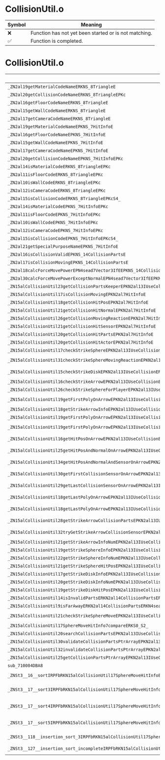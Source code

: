 # CollisionUtil.o
| Symbol | Meaning 
| ------------- | ------------- 
| :x: | Function has not yet been started or is not matching. 
| :white_check_mark: | Function is completed. 


# CollisionUtil.o
| Symbol (Demangled) | Symbol (Mangled) | Decompiled? |
| ------------- |  ------------- | ------------- |
| `_ZN2al19getMaterialCodeNameERKNS_8TriangleE` | `al::getMaterialCodeName(al::Triangle const&)` | :white_check_mark: |
| `_ZN2al20getCollisionCodeNameERKNS_8TriangleEPKc` | `al::getCollisionCodeName(al::Triangle const&,char const*)` | :white_check_mark: |
| `_ZN2al16getFloorCodeNameERKNS_8TriangleE` | `al::getFloorCodeName(al::Triangle const&)` | :white_check_mark: |
| `_ZN2al15getWallCodeNameERKNS_8TriangleE` | `al::getWallCodeName(al::Triangle const&)` | :white_check_mark: |
| `_ZN2al17getCameraCodeNameERKNS_8TriangleE` | `al::getCameraCodeName(al::Triangle const&)` | :white_check_mark: |
| `_ZN2al19getMaterialCodeNameEPKNS_7HitInfoE` | `al::getMaterialCodeName(al::HitInfo const*)` | :white_check_mark: |
| `_ZN2al16getFloorCodeNameEPKNS_7HitInfoE` | `al::getFloorCodeName(al::HitInfo const*)` | :white_check_mark: |
| `_ZN2al15getWallCodeNameEPKNS_7HitInfoE` | `al::getWallCodeName(al::HitInfo const*)` | :white_check_mark: |
| `_ZN2al17getCameraCodeNameEPKNS_7HitInfoE` | `al::getCameraCodeName(al::HitInfo const*)` | :white_check_mark: |
| `_ZN2al20getCollisionCodeNameEPKNS_7HitInfoEPKc` | `al::getCollisionCodeName(al::HitInfo const*,char const*)` | :white_check_mark: |
| `_ZN2al14isMaterialCodeERKNS_8TriangleEPKc` | `al::isMaterialCode(al::Triangle const&,char const*)` | :white_check_mark: |
| `_ZN2al11isFloorCodeERKNS_8TriangleEPKc` | `al::isFloorCode(al::Triangle const&,char const*)` | :white_check_mark: |
| `_ZN2al10isWallCodeERKNS_8TriangleEPKc` | `al::isWallCode(al::Triangle const&,char const*)` | :white_check_mark: |
| `_ZN2al12isCameraCodeERKNS_8TriangleEPKc` | `al::isCameraCode(al::Triangle const&,char const*)` | :white_check_mark: |
| `_ZN2al15isCollisionCodeERKNS_8TriangleEPKcS4_` | `al::isCollisionCode(al::Triangle const&,char const*,char const*)` | :white_check_mark: |
| `_ZN2al14isMaterialCodeEPKNS_7HitInfoEPKc` | `al::isMaterialCode(al::HitInfo const*,char const*)` | :white_check_mark: |
| `_ZN2al11isFloorCodeEPKNS_7HitInfoEPKc` | `al::isFloorCode(al::HitInfo const*,char const*)` | :white_check_mark: |
| `_ZN2al10isWallCodeEPKNS_7HitInfoEPKc` | `al::isWallCode(al::HitInfo const*,char const*)` | :white_check_mark: |
| `_ZN2al12isCameraCodeEPKNS_7HitInfoEPKc` | `al::isCameraCode(al::HitInfo const*,char const*)` | :white_check_mark: |
| `_ZN2al15isCollisionCodeEPKNS_7HitInfoEPKcS4_` | `al::isCollisionCode(al::HitInfo const*,char const*,char const*)` | :white_check_mark: |
| `_ZN2al21getSpecialPurposeNameEPKNS_7HitInfoE` | `al::getSpecialPurposeName(al::HitInfo const*)` | :white_check_mark: |
| `_ZN2al16isCollisionValidEPKNS_14CollisionPartsE` | `al::isCollisionValid(al::CollisionParts const*)` | :white_check_mark: |
| `_ZN2al17isCollisionMovingEPKNS_14CollisionPartsE` | `al::isCollisionMoving(al::CollisionParts const*)` | :white_check_mark: |
| `_ZN2al18calcForceMovePowerEPN4sead7Vector3IfEEPKNS_14CollisionPartsERKS2_` | `al::calcForceMovePower(sead::Vector3<float> *,al::CollisionParts const*,sead::Vector3<float> const&)` | :white_check_mark: |
| `_ZN2al30calcForceMovePowerExceptNormalEPN4sead7Vector3IfEEPKNS_14CollisionPartsERKS2_S8_` | `al::calcForceMovePowerExceptNormal(sead::Vector3<float> *,al::CollisionParts const*,sead::Vector3<float> const&,sead::Vector3<float> const&)` | :white_check_mark: |
| `_ZN15alCollisionUtil23getCollisionPartsKeeperEPKN2al13IUseCollisionE` | `alCollisionUtil::getCollisionPartsKeeper(al::IUseCollision const*)` | :white_check_mark: |
| `_ZN15alCollisionUtil17isCollisionMovingEPKN2al7HitInfoE` | `alCollisionUtil::isCollisionMoving(al::HitInfo const*)` | :white_check_mark: |
| `_ZN15alCollisionUtil18getCollisionHitPosEPKN2al7HitInfoE` | `alCollisionUtil::getCollisionHitPos(al::HitInfo const*)` | :white_check_mark: |
| `_ZN15alCollisionUtil21getCollisionHitNormalEPKN2al7HitInfoE` | `alCollisionUtil::getCollisionHitNormal(al::HitInfo const*)` | :white_check_mark: |
| `_ZN15alCollisionUtil26getCollisionMovingReactionEPKN2al7HitInfoE` | `alCollisionUtil::getCollisionMovingReaction(al::HitInfo const*)` | :white_check_mark: |
| `_ZN15alCollisionUtil21getCollisionHitSensorEPKN2al7HitInfoE` | `alCollisionUtil::getCollisionHitSensor(al::HitInfo const*)` | :white_check_mark: |
| `_ZN15alCollisionUtil20getCollisionHitPartsEPKN2al7HitInfoE` | `alCollisionUtil::getCollisionHitParts(al::HitInfo const*)` | :white_check_mark: |
| `_ZN15alCollisionUtil20getCollisionHitActorEPKN2al7HitInfoE` | `alCollisionUtil::getCollisionHitActor(al::HitInfo const*)` | :white_check_mark: |
| `_ZN15alCollisionUtil17checkStrikeSphereEPKN2al13IUseCollisionERKN4sead7Vector3IfEEfPKNS0_24CollisionPartsFilterBaseEPKNS0_18TriangleFilterBaseE` | `alCollisionUtil::checkStrikeSphere(al::IUseCollision const*,sead::Vector3<float> const&,float,al::CollisionPartsFilterBase const*,al::TriangleFilterBase const*)` | :white_check_mark: |
| `_ZN15alCollisionUtil31checkStrikeSphereMovingReactionEPKN2al13IUseCollisionERKN4sead7Vector3IfEEfS8_PKNS0_24CollisionPartsFilterBaseEPKNS0_18TriangleFilterBaseE` | `alCollisionUtil::checkStrikeSphereMovingReaction(al::IUseCollision const*,sead::Vector3<float> const&,float,sead::Vector3<float> const&,al::CollisionPartsFilterBase const*,al::TriangleFilterBase const*)` | :white_check_mark: |
| `_ZN15alCollisionUtil15checkStrikeDiskEPKN2al13IUseCollisionERKN4sead7Vector3IfEEffS8_PKNS0_24CollisionPartsFilterBaseEPKNS0_18TriangleFilterBaseE` | `alCollisionUtil::checkStrikeDisk(al::IUseCollision const*,sead::Vector3<float> const&,float,float,sead::Vector3<float> const&,al::CollisionPartsFilterBase const*,al::TriangleFilterBase const*)` | :white_check_mark: |
| `_ZN15alCollisionUtil16checkStrikeArrowEPKN2al13IUseCollisionERKN4sead7Vector3IfEES8_PKNS0_24CollisionPartsFilterBaseEPKNS0_18TriangleFilterBaseE` | `alCollisionUtil::checkStrikeArrow(al::IUseCollision const*,sead::Vector3<float> const&,sead::Vector3<float> const&,al::CollisionPartsFilterBase const*,al::TriangleFilterBase const*)` | :white_check_mark: |
| `_ZN15alCollisionUtil26checkStrikeSphereForPlayerEPKN2al13IUseCollisionERKN4sead7Vector3IfEEfPKNS0_24CollisionPartsFilterBaseEPKNS0_18TriangleFilterBaseE` | `alCollisionUtil::checkStrikeSphereForPlayer(al::IUseCollision const*,sead::Vector3<float> const&,float,al::CollisionPartsFilterBase const*,al::TriangleFilterBase const*)` | :white_check_mark: |
| `_ZN15alCollisionUtil19getFirstPolyOnArrowEPKN2al13IUseCollisionEPPKNS0_12ArrowHitInfoERKN4sead7Vector3IfEESC_PKNS0_24CollisionPartsFilterBaseEPKNS0_18TriangleFilterBaseE` | `alCollisionUtil::getFirstPolyOnArrow(al::IUseCollision const*,al::ArrowHitInfo const**,sead::Vector3<float> const&,sead::Vector3<float> const&,al::CollisionPartsFilterBase const*,al::TriangleFilterBase const*)` | :white_check_mark: |
| `_ZN15alCollisionUtil18getStrikeArrowInfoEPKN2al13IUseCollisionEj` | `alCollisionUtil::getStrikeArrowInfo(al::IUseCollision const*,unsigned int)` | :white_check_mark: |
| `_ZN15alCollisionUtil19getFirstPolyOnArrowEPKN2al13IUseCollisionEPN4sead7Vector3IfEEPNS0_8TriangleERKS6_SB_PKc` | `alCollisionUtil::getFirstPolyOnArrow(al::IUseCollision const*,sead::Vector3<float> *,al::Triangle *,sead::Vector3<float> const&,sead::Vector3<float> const&,char const*)` | :white_check_mark: |
| `_ZN15alCollisionUtil19getFirstPolyOnArrowEPKN2al13IUseCollisionEPN4sead7Vector3IfEEPNS0_8TriangleERKS6_SB_PKNS0_24CollisionPartsFilterBaseEPKNS0_18TriangleFilterBaseE` | `alCollisionUtil::getFirstPolyOnArrow(al::IUseCollision const*,sead::Vector3<float> *,al::Triangle *,sead::Vector3<float> const&,sead::Vector3<float> const&,al::CollisionPartsFilterBase const*,al::TriangleFilterBase const*)` | :white_check_mark: |
| `_ZN15alCollisionUtil16getHitPosOnArrowEPKN2al13IUseCollisionEPN4sead7Vector3IfEERKS6_S9_PKNS0_24CollisionPartsFilterBaseEPKNS0_18TriangleFilterBaseE` | `alCollisionUtil::getHitPosOnArrow(al::IUseCollision const*,sead::Vector3<float> *,sead::Vector3<float> const&,sead::Vector3<float> const&,al::CollisionPartsFilterBase const*,al::TriangleFilterBase const*)` | :white_check_mark: |
| `_ZN15alCollisionUtil25getHitPosAndNormalOnArrowEPKN2al13IUseCollisionEPN4sead7Vector3IfEES7_RKS6_S9_PKNS0_24CollisionPartsFilterBaseEPKNS0_18TriangleFilterBaseE` | `alCollisionUtil::getHitPosAndNormalOnArrow(al::IUseCollision const*,sead::Vector3<float> *,sead::Vector3<float> *,sead::Vector3<float> const&,sead::Vector3<float> const&,al::CollisionPartsFilterBase const*,al::TriangleFilterBase const*)` | :white_check_mark: |
| `_ZN15alCollisionUtil34getHitPosAndNormalAndSensorOnArrowEPKN2al13IUseCollisionEPN4sead7Vector3IfEES7_PPNS0_9HitSensorERKS6_SC_PKNS0_24CollisionPartsFilterBaseEPKNS0_18TriangleFilterBaseE` | `alCollisionUtil::getHitPosAndNormalAndSensorOnArrow(al::IUseCollision const*,sead::Vector3<float> *,sead::Vector3<float> *,al::HitSensor **,sead::Vector3<float> const&,sead::Vector3<float> const&,al::CollisionPartsFilterBase const*,al::TriangleFilterBase const*)` | :white_check_mark: |
| `_ZN15alCollisionUtil30getFirstCollisionSensorOnArrowEPKN2al13IUseCollisionEPN4sead7Vector3IfEEPPNS0_9HitSensorERKS6_SC_PKNS0_24CollisionPartsFilterBaseEPKNS0_18TriangleFilterBaseE` | `alCollisionUtil::getFirstCollisionSensorOnArrow(al::IUseCollision const*,sead::Vector3<float> *,al::HitSensor **,sead::Vector3<float> const&,sead::Vector3<float> const&,al::CollisionPartsFilterBase const*,al::TriangleFilterBase const*)` | :white_check_mark: |
| `_ZN15alCollisionUtil29getLastCollisionSensorOnArrowEPKN2al13IUseCollisionEPN4sead7Vector3IfEEPPNS0_9HitSensorERKS6_SC_PKNS0_24CollisionPartsFilterBaseEPKNS0_18TriangleFilterBaseE` | `alCollisionUtil::getLastCollisionSensorOnArrow(al::IUseCollision const*,sead::Vector3<float> *,al::HitSensor **,sead::Vector3<float> const&,sead::Vector3<float> const&,al::CollisionPartsFilterBase const*,al::TriangleFilterBase const*)` | :white_check_mark: |
| `_ZN15alCollisionUtil18getLastPolyOnArrowEPKN2al13IUseCollisionEPN4sead7Vector3IfEEPNS0_8TriangleERKS6_SB_PKNS0_24CollisionPartsFilterBaseEPKNS0_18TriangleFilterBaseE` | `alCollisionUtil::getLastPolyOnArrow(al::IUseCollision const*,sead::Vector3<float> *,al::Triangle *,sead::Vector3<float> const&,sead::Vector3<float> const&,al::CollisionPartsFilterBase const*,al::TriangleFilterBase const*)` | :white_check_mark: |
| `_ZN15alCollisionUtil18getLastPolyOnArrowEPKN2al13IUseCollisionEPPKNS0_12ArrowHitInfoERKN4sead7Vector3IfEESC_PKNS0_24CollisionPartsFilterBaseEPKNS0_18TriangleFilterBaseE` | `alCollisionUtil::getLastPolyOnArrow(al::IUseCollision const*,al::ArrowHitInfo const**,sead::Vector3<float> const&,sead::Vector3<float> const&,al::CollisionPartsFilterBase const*,al::TriangleFilterBase const*)` | :white_check_mark: |
| `_ZN15alCollisionUtil28getStrikeArrowCollisionPartsEPKN2al13IUseCollisionEPN4sead7Vector3IfEERKS6_S9_PKNS0_24CollisionPartsFilterBaseEPKNS0_18TriangleFilterBaseE` | `alCollisionUtil::getStrikeArrowCollisionParts(al::IUseCollision const*,sead::Vector3<float> *,sead::Vector3<float> const&,sead::Vector3<float> const&,al::CollisionPartsFilterBase const*,al::TriangleFilterBase const*)` | :white_check_mark: |
| `_ZN15alCollisionUtil32tryGetStrikeArrowCollisionSensorEPKN2al13IUseCollisionERKN4sead7Vector3IfEES8_PKNS0_24CollisionPartsFilterBaseEPKNS0_18TriangleFilterBaseE` | `alCollisionUtil::tryGetStrikeArrowCollisionSensor(al::IUseCollision const*,sead::Vector3<float> const&,sead::Vector3<float> const&,al::CollisionPartsFilterBase const*,al::TriangleFilterBase const*)` | :white_check_mark: |
| `_ZN15alCollisionUtil21getStrikeArrowInfoNumEPKN2al13IUseCollisionE` | `alCollisionUtil::getStrikeArrowInfoNum(al::IUseCollision const*)` | :white_check_mark: |
| `_ZN15alCollisionUtil19getStrikeSphereInfoEPKN2al13IUseCollisionEj` | `alCollisionUtil::getStrikeSphereInfo(al::IUseCollision const*,unsigned int)` | :white_check_mark: |
| `_ZN15alCollisionUtil22getStrikeSphereInfoNumEPKN2al13IUseCollisionE` | `alCollisionUtil::getStrikeSphereInfoNum(al::IUseCollision const*)` | :white_check_mark: |
| `_ZN15alCollisionUtil21getStrikeSphereHitPosEPKN2al13IUseCollisionEj` | `alCollisionUtil::getStrikeSphereHitPos(al::IUseCollision const*,unsigned int)` | :white_check_mark: |
| `_ZN15alCollisionUtil17getStrikeDiskInfoEPKN2al13IUseCollisionEj` | `alCollisionUtil::getStrikeDiskInfo(al::IUseCollision const*,unsigned int)` | :white_check_mark: |
| `_ZN15alCollisionUtil20getStrikeDiskInfoNumEPKN2al13IUseCollisionE` | `alCollisionUtil::getStrikeDiskInfoNum(al::IUseCollision const*)` | :white_check_mark: |
| `_ZN15alCollisionUtil19getStrikeDiskHitPosEPKN2al13IUseCollisionEj` | `alCollisionUtil::getStrikeDiskHitPos(al::IUseCollision const*,unsigned int)` | :white_check_mark: |
| `_ZN15alCollisionUtil14isInvalidPartsERKN2al14CollisionPartsERKNS0_22CollisionCheckInfoBaseE` | `alCollisionUtil::isInvalidParts(al::CollisionParts const&,al::CollisionCheckInfoBase const&)` | :white_check_mark: |
| `_ZN15alCollisionUtil9isFarAwayERKN2al14CollisionPartsERKN4sead7Vector3IfEEf` | `alCollisionUtil::isFarAway(al::CollisionParts const&,sead::Vector3<float> const&,float)` | :white_check_mark: |
| `_ZN15alCollisionUtil21checkStrikeSphereMoveEPKN2al13IUseCollisionEPNS_17SphereMoveHitInfoEiRKN4sead7Vector3IfEEfSA_PKNS0_24CollisionPartsFilterBaseEPKNS0_18TriangleFilterBaseE` | `alCollisionUtil::checkStrikeSphereMove(al::IUseCollision const*,alCollisionUtil::SphereMoveHitInfo *,int,sead::Vector3<float> const&,float,sead::Vector3<float> const&,al::CollisionPartsFilterBase const*,al::TriangleFilterBase const*)` | :white_check_mark: |
| `_ZN15alCollisionUtil17SphereMoveHitInfo7compareERKS0_S2_` | `alCollisionUtil::SphereMoveHitInfo::compare(alCollisionUtil::SphereMoveHitInfo const&,alCollisionUtil::SphereMoveHitInfo const&)` | :white_check_mark: |
| `_ZN15alCollisionUtil20searchCollisionPartsEPKN2al13IUseCollisionERKN4sead7Vector3IfEEfRNS4_10IDelegate1IPNS0_14CollisionPartsEEEPKNS0_24CollisionPartsFilterBaseE` | `alCollisionUtil::searchCollisionParts(al::IUseCollision const*,sead::Vector3<float> const&,float,sead::IDelegate1<al::CollisionParts *> &,al::CollisionPartsFilterBase const*)` | :white_check_mark: |
| `_ZN15alCollisionUtil30validateCollisionPartsPtrArrayEPKN2al13IUseCollisionEPN4sead8PtrArrayINS0_14CollisionPartsEEE` | `alCollisionUtil::validateCollisionPartsPtrArray(al::IUseCollision const*,sead::PtrArray<al::CollisionParts> *)` | :white_check_mark: |
| `_ZN15alCollisionUtil32invalidateCollisionPartsPtrArrayEPKN2al13IUseCollisionE` | `alCollisionUtil::invalidateCollisionPartsPtrArray(al::IUseCollision const*)` | :white_check_mark: |
| `_ZN15alCollisionUtil25getCollisionPartsPtrArrayEPKN2al13IUseCollisionE` | `alCollisionUtil::getCollisionPartsPtrArray(al::IUseCollision const*)` | :white_check_mark: |
| `sub_710084DBA8` | `` | :white_check_mark: |
| `_ZNSt3__16__sortIRPFbRKN15alCollisionUtil17SphereMoveHitInfoES4_EPS2_EEvT0_S9_T_` | `void std::__1::__sort<bool (*&)(alCollisionUtil::SphereMoveHitInfo const&,alCollisionUtil::SphereMoveHitInfo const&),alCollisionUtil::SphereMoveHitInfo*>(alCollisionUtil::SphereMoveHitInfo*,alCollisionUtil::SphereMoveHitInfo*,bool (*&)(alCollisionUtil::SphereMoveHitInfo const&,alCollisionUtil::SphereMoveHitInfo const&))` | :white_check_mark: |
| `_ZNSt3__17__sort3IRPFbRKN15alCollisionUtil17SphereMoveHitInfoES4_EPS2_EEjT0_S9_S9_T_` | `unsigned int std::__1::__sort3<bool (*&)(alCollisionUtil::SphereMoveHitInfo const&,alCollisionUtil::SphereMoveHitInfo const&),alCollisionUtil::SphereMoveHitInfo*>(alCollisionUtil::SphereMoveHitInfo*,alCollisionUtil::SphereMoveHitInfo*,alCollisionUtil::SphereMoveHitInfo*,bool (*&)(alCollisionUtil::SphereMoveHitInfo const&,alCollisionUtil::SphereMoveHitInfo const&))` | :white_check_mark: |
| `_ZNSt3__17__sort4IRPFbRKN15alCollisionUtil17SphereMoveHitInfoES4_EPS2_EEjT0_S9_S9_S9_T_` | `unsigned int std::__1::__sort4<bool (*&)(alCollisionUtil::SphereMoveHitInfo const&,alCollisionUtil::SphereMoveHitInfo const&),alCollisionUtil::SphereMoveHitInfo*>(alCollisionUtil::SphereMoveHitInfo*,alCollisionUtil::SphereMoveHitInfo*,alCollisionUtil::SphereMoveHitInfo*,alCollisionUtil::SphereMoveHitInfo*,bool (*&)(alCollisionUtil::SphereMoveHitInfo const&,alCollisionUtil::SphereMoveHitInfo const&))` | :white_check_mark: |
| `_ZNSt3__17__sort5IRPFbRKN15alCollisionUtil17SphereMoveHitInfoES4_EPS2_EEjT0_S9_S9_S9_S9_T_` | `unsigned int std::__1::__sort5<bool (*&)(alCollisionUtil::SphereMoveHitInfo const&,alCollisionUtil::SphereMoveHitInfo const&),alCollisionUtil::SphereMoveHitInfo*>(alCollisionUtil::SphereMoveHitInfo*,alCollisionUtil::SphereMoveHitInfo*,alCollisionUtil::SphereMoveHitInfo*,alCollisionUtil::SphereMoveHitInfo*,alCollisionUtil::SphereMoveHitInfo*,bool (*&)(alCollisionUtil::SphereMoveHitInfo const&,alCollisionUtil::SphereMoveHitInfo const&))` | :white_check_mark: |
| `_ZNSt3__118__insertion_sort_3IRPFbRKN15alCollisionUtil17SphereMoveHitInfoES4_EPS2_EEvT0_S9_T_` | `void std::__1::__insertion_sort_3<bool (*&)(alCollisionUtil::SphereMoveHitInfo const&,alCollisionUtil::SphereMoveHitInfo const&),alCollisionUtil::SphereMoveHitInfo*>(alCollisionUtil::SphereMoveHitInfo*,alCollisionUtil::SphereMoveHitInfo*,bool (*&)(alCollisionUtil::SphereMoveHitInfo const&,alCollisionUtil::SphereMoveHitInfo const&))` | :white_check_mark: |
| `_ZNSt3__127__insertion_sort_incompleteIRPFbRKN15alCollisionUtil17SphereMoveHitInfoES4_EPS2_EEbT0_S9_T_` | `bool std::__1::__insertion_sort_incomplete<bool (*&)(alCollisionUtil::SphereMoveHitInfo const&,alCollisionUtil::SphereMoveHitInfo const&),alCollisionUtil::SphereMoveHitInfo*>(alCollisionUtil::SphereMoveHitInfo*,alCollisionUtil::SphereMoveHitInfo*,bool (*&)(alCollisionUtil::SphereMoveHitInfo const&,alCollisionUtil::SphereMoveHitInfo const&))` | :white_check_mark: |
